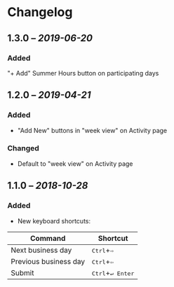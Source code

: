 # Changelog

## 1.3.0 – _2019-06-20_
### Added
"+ Add" Summer Hours button on participating days

## 1.2.0 – _2019-04-21_
### Added
- "Add New" buttons in "week view" on Activity page

### Changed
- Default to "week view" on Activity page

## 1.1.0 – _2018-10-28_
### Added
- New keyboard shortcuts:

| Command | Shortcut |
| ------- | -------- |
| Next business day | <kbd>Ctrl</kbd>+<kbd>⇨</kbd> |
| Previous business day | <kbd>Ctrl</kbd>+<kbd>⇦</kbd> |
| Submit | <kbd>Ctrl</kbd>+<kbd>↵ Enter</kbd> |
